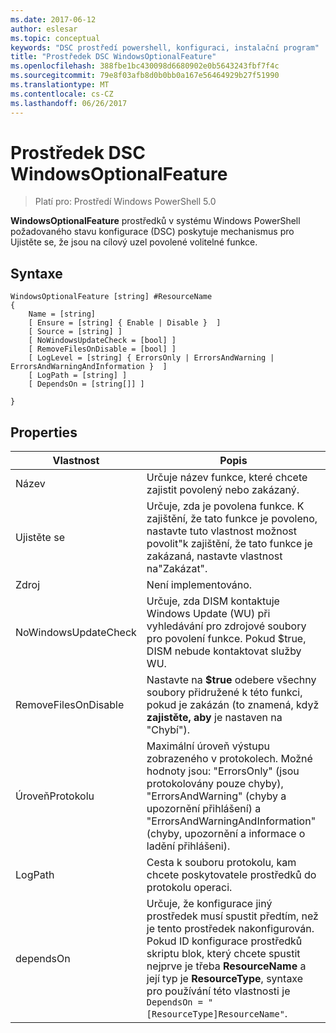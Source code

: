```yaml
---
ms.date: 2017-06-12
author: eslesar
ms.topic: conceptual
keywords: "DSC prostředí powershell, konfiguraci, instalační program"
title: "Prostředek DSC WindowsOptionalFeature"
ms.openlocfilehash: 388fbe1bc430098d6680902e0b5643243fbf7f4c
ms.sourcegitcommit: 79e8f03afb8d0b0bb0a167e56464929b27f51990
ms.translationtype: MT
ms.contentlocale: cs-CZ
ms.lasthandoff: 06/26/2017
---
```

# <a name="dsc-windowsoptionalfeature-resource"></a>Prostředek DSC WindowsOptionalFeature

> Platí pro: Prostředí Windows PowerShell 5.0

**WindowsOptionalFeature** prostředků v systému Windows PowerShell požadovaného stavu konfigurace (DSC) poskytuje mechanismus pro Ujistěte se, že jsou na cílový uzel povolené volitelné funkce.

## <a name="syntax"></a>Syntaxe

```
WindowsOptionalFeature [string] #ResourceName
{
    Name = [string]
    [ Ensure = [string] { Enable | Disable }  ]
    [ Source = [string] ]
    [ NoWindowsUpdateCheck = [bool] ]
    [ RemoveFilesOnDisable = [bool] ]
    [ LogLevel = [string] { ErrorsOnly | ErrorsAndWarning | ErrorsAndWarningAndInformation }  ]
    [ LogPath = [string] ]
    [ DependsOn = [string[]] ]
    
}
```

## <a name="properties"></a>Properties

|  Vlastnost  |  Popis   | 
|---|---| 
| Název| Určuje název funkce, které chcete zajistit povolený nebo zakázaný.| 
| Ujistěte se| Určuje, zda je povolena funkce. K zajištění, že tato funkce je povoleno, nastavte tuto vlastnost možnost povolit"k zajištění, že tato funkce je zakázaná, nastavte vlastnost na"Zakázat".|
| Zdroj| Není implementováno.|
| NoWindowsUpdateCheck| Určuje, zda DISM kontaktuje Windows Update (WU) při vyhledávání pro zdrojové soubory pro povolení funkce. Pokud $true, DISM nebude kontaktovat služby WU.|
| RemoveFilesOnDisable| Nastavte na **$true** odebere všechny soubory přidružené k této funkci, pokud je zakázán (to znamená, když **zajistěte, aby** je nastaven na "Chybí").|
| ÚroveňProtokolu| Maximální úroveň výstupu zobrazeného v protokolech. Možné hodnoty jsou: "ErrorsOnly" (jsou protokolovány pouze chyby), "ErrorsAndWarning" (chyby a upozornění přihlášení) a "ErrorsAndWarningAndInformation" (chyby, upozornění a informace o ladění přihlášeni).|
| LogPath| Cesta k souboru protokolu, kam chcete poskytovatele prostředků do protokolu operaci.| 
| dependsOn| Určuje, že konfigurace jiný prostředek musí spustit předtím, než je tento prostředek nakonfigurován. Pokud ID konfigurace prostředků skriptu blok, který chcete spustit nejprve je třeba __ResourceName__ a její typ je __ResourceType__, syntaxe pro používání této vlastnosti je `DependsOn = "[ResourceType]ResourceName"`.| 
 



